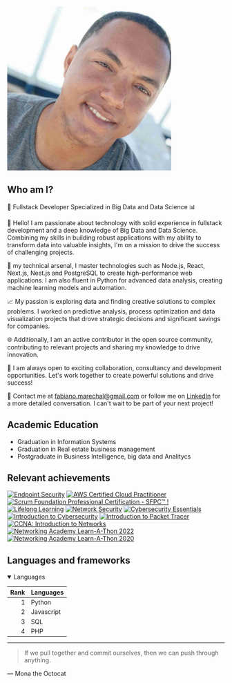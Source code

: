 <picture>
 <source media="(prefers-color-scheme: dark)" srcset="thumb.jpg">
 <source media="(prefers-color-scheme: light)" srcset="thumb.jpg">
 <img alt="Minha foto pessoal" src="thumb.jpg" width="380">
</picture>


## Who am I?

🚀 Fullstack Developer Specialized in Big Data and Data Science 📊

👋 Hello! I am passionate about technology with solid experience in fullstack development and a deep knowledge of Big Data and Data Science. Combining my skills in building robust applications with my ability to transform data into valuable insights, I'm on a mission to drive the success of challenging projects.

💼  my technical arsenal, I master technologies such as Node.js, React, Next.js, Nest.js and PostgreSQL to create high-performance web applications. I am also fluent in Python for advanced data analysis, creating machine learning models and automation.

📈 My passion is exploring data and finding creative solutions to complex problems. I worked on predictive analysis, process optimization and data visualization projects that drove strategic decisions and significant savings for companies.

🌐 Additionally, I am an active contributor in the open source community, contributing to relevant projects and sharing my knowledge to drive innovation.

💬 I am always open to exciting collaboration, consultancy and development opportunities. Let's work together to create powerful solutions and drive success!

📧 Contact me at [fabiano.marechal@gmail.com](mailto:fabiano.marechal@gmail.com) or follow me on [LinkedIn](https://www.linkedin.com/in/fabianomarechal) for a more detailed conversation. I can't wait to be part of your next project!


## Academic Education
- Graduation in Information Systems
- Graduation in Real estate business management
- Postgraduate in Business Intelligence, big data and Analitycs


## Relevant achievements
<!--START_SECTION:badges-->
[![Endpoint Security](https://images.credly.com/size/110x110/images/0ca5f542-fb5e-4a22-9b7a-c1a1ce4c3db7/EndpointSecurity.png)](http://www.credly.com/badges/27bad20e-6d22-40d3-9d82-8adfee958e72 "Endpoint Security")
[![AWS Certified Cloud Practitioner](https://images.credly.com/size/110x110/images/00634f82-b07f-4bbd-a6bb-53de397fc3a6/image.png)](http://www.credly.com/badges/acf48cf3-c2db-4b21-a1de-dde76dd0fd65 "AWS Certified Cloud Practitioner")
[![Scrum Foundation Professional Certification - SFPC™ !](https://images.credly.com/size/110x110/images/4e3d6f9f-55d7-4ea7-b0e6-f4d4ff543e22/image.png)](http://www.credly.com/badges/830ca4a7-1770-49f7-bd14-0f019f73ed8a "Scrum Foundation Professional Certification - SFPC™ !")
[![Lifelong Learning](https://images.credly.com/size/110x110/images/21e16d4d-d2df-46e6-9098-526caab49e63/blob)](http://www.credly.com/badges/f24d8543-8faa-45b6-a13a-02fccd4572ef "Lifelong Learning")
[![Network Security](https://images.credly.com/size/110x110/images/f7387386-553c-4be5-b3f3-077f78152f31/Network_Security.png)](http://www.credly.com/badges/9ddfbe90-dd9f-411f-bc78-18d451d78d68 "Network Security")
[![Cybersecurity Essentials](https://images.credly.com/size/110x110/images/054913b2-e271-49a2-a1a4-9bf1c1f9a404/CyberEssentials.png)](http://www.credly.com/badges/2e6a1468-50dd-441b-ac25-2d78e94d6ab1 "Cybersecurity Essentials")
[![Introduction to Cybersecurity](https://images.credly.com/size/110x110/images/af8c6b4e-fc31-47c4-8dcb-eb7a2065dc5b/I2CS__1_.png)](http://www.credly.com/badges/eaf0b4f7-1345-4068-8b29-91ea28f31ef3 "Introduction to Cybersecurity")
[![Introduction to Packet Tracer](https://images.credly.com/size/110x110/images/09b6d58c-763a-4b40-aea1-787d8f46bbcd/Intro2PT.png)](http://www.credly.com/badges/5ace79b1-8687-4409-bdcd-06a9d8cf9814 "Introduction to Packet Tracer")
[![CCNA: Introduction to Networks](https://images.credly.com/size/110x110/images/70d71df5-f3dc-4380-9b9d-f22513a70417/CCNAITN__1_.png)](http://www.credly.com/badges/f77e8d52-28c5-4b6f-b555-8ec5639942a7 "CCNA: Introduction to Networks")
[![Networking Academy Learn-A-Thon 2022](https://images.credly.com/size/110x110/images/0a00ff19-2af2-452c-b855-a00f24e577dd/image.png)](http://www.credly.com/badges/d41f695b-adde-4db4-a6f5-395aad88bb27 "Networking Academy Learn-A-Thon 2022")
[![Networking Academy Learn-A-Thon 2020](https://images.credly.com/size/110x110/images/6f20f78c-c26c-4536-9d4c-4fb60cbe4044/learnathon.png)](http://www.credly.com/badges/91e5453d-a81a-42b6-b85f-95f30e7ac7d3 "Networking Academy Learn-A-Thon 2020")
<!--END_SECTION:badges-->


## Languages and frameworks

<details open>
 <summary>Languages</summary>

| Rank | Languages |
| -----: | --------------- |
| 1     | Python |
| 2 | Javascript |
| 3 | SQL |
| 4 | PHP |
 
</details>

---
> If we pull together and commit ourselves, then we can push through anything.

— Mona the Octocat

<!---
fabianomarechal/fabianomarechal is a ✨ special ✨ repository because its `README.md` (this file) appears on your GitHub profile.
You can click the Preview link to take a look at your changes.
--->

